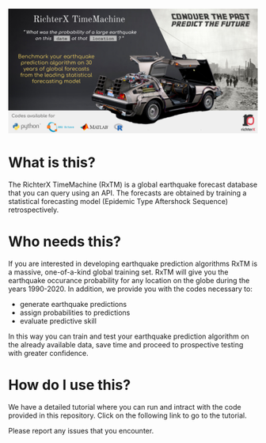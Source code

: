 ![Alt text](docs/RxTM_Github.png?raw=true "RxTM Banner")
# What is this?
The RichterX TimeMachine (RxTM) is a global earthquake forecast database that you can query using an API. The forecasts are obtained by training a statistical forecasting model (Epidemic Type Aftershock Sequence) retrospectively.

# Who needs this?
If you are interested in developing earthquake prediction algorithms RxTM is a massive, one-of-a-kind global training set. RxTM will give you the earthquake occurance probability for any location on the globe during the years 1990-2020. In addition, we provide you with the codes necessary to:
- generate earthquake predictions
- assign probabilities to predictions
- evaluate predictive skill

In this way you can train and test your earthquake prediction algorithm on the already available data, save time and proceed to prospective testing with greater confidence.

# How do I use this?
We have a detailed tutorial where you can run and intract with the code provided in this repository.
Click on the following link to go to the tutorial.

Please report any issues that you encounter.

